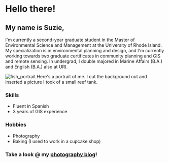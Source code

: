# Hello there!



## My name is **Suzie**,


I'm currently a second-year graduate student in the Master of Environmental Science and Management at the University of Rhode Island. My specialization is in environmental planning and design, and I'm currently working towards two graduate certificates in community planning and GIS and remote sensing. In undergrad, I double majored in Marine Affairs (B.A.) and English (B.A.) also at URI.


![fish_portrait](https://github.com/suzanneForde/ArcGIS_Python_Class/assets/157830253/85273932-c23e-4cae-8c0f-89e290395d3b)
Here's a portrait of me. I cut the background out and inserted a picture I took of a small reef tank.



### Skills
+ Fluent in Spanish
+ 3 years of GIS experience


### Hobbies
+ Photography
+ Baking (I used to work in a cupcake shop)



### Take a look @ my [photography blog](https://sites.google.com/uri.edu/suziesphotography)!